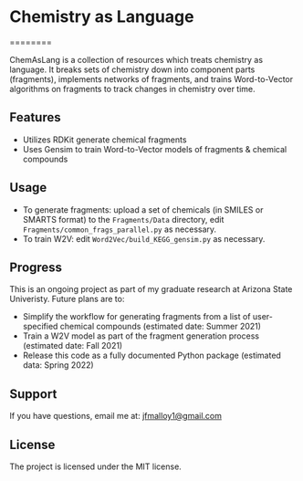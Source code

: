 # Chemistry as Language
========

ChemAsLang is a collection of resources which treats chemistry as language. It breaks sets of chemistry down into component parts (fragments), implements networks of fragments, and trains Word-to-Vector algorithms on fragments to track changes in chemistry over time.

Features
--------

- Utilizes RDKit generate chemical fragments
- Uses Gensim to train Word-to-Vector models of fragments & chemical compounds

Usage
------------
- To generate fragments: upload a set of chemicals (in SMILES or SMARTS format) to the `Fragments/Data` directory, edit `Fragments/common_frags_parallel.py` as necessary.
- To train W2V: edit `Word2Vec/build_KEGG_gensim.py` as necessary.

Progress
-------

This is an ongoing project as part of my graduate research at Arizona State Univeristy. Future plans are to:

- Simplify the workflow for generating fragments from a list of user-specified chemical compounds (estimated date: Summer 2021)
- Train a W2V model as part of the fragment generation process (estimated date: Fall 2021)
- Release this code as a fully documented Python package (estimated data: Spring 2022)

Support
-------

If you have questions, email me at: jfmalloy1@gmail.com

License
-------

The project is licensed under the MIT license.
